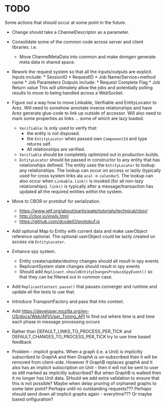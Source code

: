 # TODO

Some actions that should occur at some point in the future.

* Change should take a ChannelDescriptor as a parameter.
* Consolidate some of the common code across server and client libraries. i.e.
  - Move ChannelMetaData into common and make domgen generate meta data in shared space.
* Rework the request system so that all the inputs/outputs are explicit.
    Inputs include:
      * SessionID
      * RequestID
      * Job Name/Service+method name
      * Job Parameters
    Outputs include:
      * Request Complete Flag
      * Job Return value
    This will ultimately allow the jobs and potentially polling results to move to being
    handled across a WebSocket.

* Figure out a way how to move Linkable, Verifiable and EntityLocator to Arez. Will need to somehow annotate
  inverse relationships and have Arez generate glue-code to link up outside of accessor. Will also need to mark
  some properties as links ... some of which are lazy loaded.

  - `Verifiable`: Is only used to verify that:
    * the entity is not disposed.
    * the `EntityLocator` when passed own `ComponentId` and type returns self.
    * All relationships are verified.
  - `Verifiable` should be completely optimized out in production builds.
  - `EntityLocator` should be passed in constructor to any entity that has relationships defined. The entity
    uses the `EntityLocator` to lookup any relationships. The lookup can occur on access or lazily (typically
    used for cross system links ala `acal` -> `calendar`). The lookup can also occur when `Linkable.link()`
    is invoked (for all non-lazy relationships). `link()` is typically after a message/transaction has updated
    all the required entities within the system.

* Move to CBOR or protobuf for serialization.
  - https://www.ietf.org/about/participate/tutorials/technical/cbor/
  - http://cbor.io/impls.html
  - https://github.com/dcodeIO/protobuf.js

* Add optional Map to Entity with current data and make userObject reference optional. The optional userObject
  could be lazily created on access via `EntityLocator`.

* Enhance spy system.
  - Entity create/update/destroy changes should all result in spy events
  - ReplicantSystem state changes should result in spy events
  - Should add `Replicant.shouldEntityChangesProduceSpyEvent()` so that they can be filtered out in common case.

* Add `ReplicantContext.pause()` that pauses converger and runtime and update all the tests to use that.

* Introduce TransportFactory and pass that into context.

* Add https://developer.mozilla.org/en-US/docs/Web/API/User_Timing_API to find out where time
  is and time each phase in message processing occurs

* Rather than DEFAULT_LINKS_TO_PROCESS_PER_TICK and DEFAULT_CHANGES_TO_PROCESS_PER_TICK try to use time based feedback

* Problem - implicit graphs. When a graph (i.e. a Unit) is implicitly subscribed to GraphA and then GraphA is
  un-subscribed then it will be removed from client-side. However if GraphB replaces graphA and it also has an implicit
  subscription on Unit - then it will not be sent to user as still marked as implicitly subscribed? But when GraphB is
  walked then it no longer has Unit data. SHould we add extra validation to ensure that this is not possible?
  Maybe when delay pruning of orphaned graphs to some later point? Perhaps until no outstanding requests???
  Perhaps should send down all implicit graphs again - everytime??? Or maybe based onfiguration?
